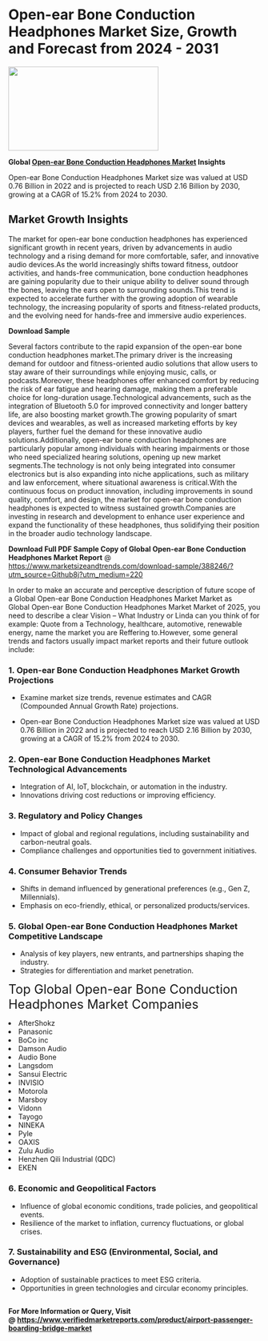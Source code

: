 <H1>Open-ear Bone Conduction Headphones Market Size, Growth and Forecast from 2024 - 2031</H1><img class="aligncenter size-medium wp-image-584254" src="https://thirdeyenews.in/wp-content/uploads/2024/09/Global-Market-Research-300x168.jpeg" alt="" width="300" height="168" /><p><strong>Global&nbsp;<a href="https://www.marketsizeandtrends.com/download-sample/388246/?utm_source=Github8j?utm_medium=220">Open-ear Bone Conduction Headphones Market</a> Insights</strong></p><p>Open-ear Bone Conduction Headphones Market size was valued at USD 0.76 Billion in 2022 and is projected to reach USD 2.16 Billion by 2030, growing at a CAGR of 15.2% from 2024 to 2030.</p><p><h2>Market Growth Insights</h2> <p>The market for open-ear bone conduction headphones has experienced significant growth in recent years, driven by advancements in audio technology and a rising demand for more comfortable, safer, and innovative audio devices.As the world increasingly shifts toward fitness, outdoor activities, and hands-free communication, bone conduction headphones are gaining popularity due to their unique ability to deliver sound through the bones, leaving the ears open to surrounding sounds.This trend is expected to accelerate further with the growing adoption of wearable technology, the increasing popularity of sports and fitness-related products, and the evolving need for hands-free and immersive audio experiences.</p> <p><strong>Download Sample</strong></p> <p>Several factors contribute to the rapid expansion of the open-ear bone conduction headphones market.The primary driver is the increasing demand for outdoor and fitness-oriented audio solutions that allow users to stay aware of their surroundings while enjoying music, calls, or podcasts.Moreover, these headphones offer enhanced comfort by reducing the risk of ear fatigue and hearing damage, making them a preferable choice for long-duration usage.Technological advancements, such as the integration of Bluetooth 5.0 for improved connectivity and longer battery life, are also boosting market growth.The growing popularity of smart devices and wearables, as well as increased marketing efforts by key players, further fuel the demand for these innovative audio solutions.Additionally, open-ear bone conduction headphones are particularly popular among individuals with hearing impairments or those who need specialized hearing solutions, opening up new market segments.The technology is not only being integrated into consumer electronics but is also expanding into niche applications, such as military and law enforcement, where situational awareness is critical.With the continuous focus on product innovation, including improvements in sound quality, comfort, and design, the market for open-ear bone conduction headphones is expected to witness sustained growth.Companies are investing in research and development to enhance user experience and expand the functionality of these headphones, thus solidifying their position in the broader audio technology landscape.</p> <p><span class=""><strong>Download Full PDF Sample Copy of Global Open-ear Bone Conduction Headphones Market Report</strong> @ <a href="https://www.marketsizeandtrends.com/download-sample/388246/?utm_source=Github8j?utm_medium=220" target="_blank">https://www.marketsizeandtrends.com/download-sample/388246/?utm_source=Github8j?utm_medium=220</a></span></p><p>In order to make an accurate and perceptive description of future scope of a Global&nbsp;Open-ear Bone Conduction Headphones Market Market as Global&nbsp;Open-ear Bone Conduction Headphones Market Market of 2025, you need to describe a clear Vision &ndash; What Industry or Linda can you think of for example: Quote from a Technology, healthcare, automotive, renewable energy, name the market you are Reffering to.However, some general trends and factors usually impact market reports and their future outlook include:</p><h3>1.&nbsp;<strong>Open-ear Bone Conduction Headphones Market Growth Projections</strong></h3><ul><li>Examine market size trends, revenue estimates and CAGR (Compounded Annual Growth Rate) projections.</li><li><p>Open-ear Bone Conduction Headphones Market size was valued at USD 0.76 Billion in 2022 and is projected to reach USD 2.16 Billion by 2030, growing at a CAGR of 15.2% from 2024 to 2030.</p></li></ul><h3>2.&nbsp;<strong>Open-ear Bone Conduction Headphones Market Technological Advancements</strong></h3><ul><li>Integration of AI, IoT, blockchain, or automation in the industry.</li><li>Innovations driving cost reductions or improving efficiency.</li></ul><h3>3.&nbsp;<strong>Regulatory and Policy Changes</strong></h3><ul><li>Impact of global and regional regulations, including sustainability and carbon-neutral goals.</li><li>Compliance challenges and opportunities tied to government initiatives.</li></ul><h3>4.&nbsp;<strong>Consumer Behavior Trends</strong></h3><ul><li>Shifts in demand influenced by generational preferences (e.g., Gen Z, Millennials).</li><li>Emphasis on eco-friendly, ethical, or personalized products/services.</li></ul><h3>5.&nbsp;<strong>Global Open-ear Bone Conduction Headphones Market Competitive Landscape</strong></h3><ul><li>Analysis of key players, new entrants, and partnerships shaping the industry.</li><li>Strategies for differentiation and market penetration.</li></ul><p data-pm-slice="1 1 []"><span style="color: inherit; font-family: inherit; font-size: 25px;">Top Global Open-ear Bone Conduction Headphones Market Companies</span></p><div class="" data-test-id=""><p><li>AfterShokz</li><li> Panasonic</li><li> BoCo inc</li><li> Damson Audio</li><li> Audio Bone</li><li> Langsdom</li><li> Sansui Electric</li><li> INVISIO</li><li> Motorola</li><li> Marsboy</li><li> Vidonn</li><li> Tayogo</li><li> NINEKA</li><li> Pyle</li><li> OAXIS</li><li> Zulu Audio</li><li> Henzhen Qili Industrial (QDC)</li><li> EKEN</li></p></div><h3>6.&nbsp;<strong>Economic and Geopolitical Factors</strong></h3><ul><li>Influence of global economic conditions, trade policies, and geopolitical events.</li><li>Resilience of the market to inflation, currency fluctuations, or global crises.</li></ul><h3>7.&nbsp;<strong>Sustainability and ESG (Environmental, Social, and Governance)</strong></h3><ul><li>Adoption of sustainable practices to meet ESG criteria.</li><li>Opportunities in green technologies and circular economy principles.</li></ul><h2><strong style="font-size: 14px;">For More Information or Query, Visit @&nbsp;</strong><a style="background-color: #ffffff; font-size: 14px;" href="https://www.marketsizeandtrends.com/report/open-ear-bone-conduction-headphones-market/" target="_blank">https://www.verifiedmarketreports.com/product/airport-passenger-boarding-bridge-market</a></h2>